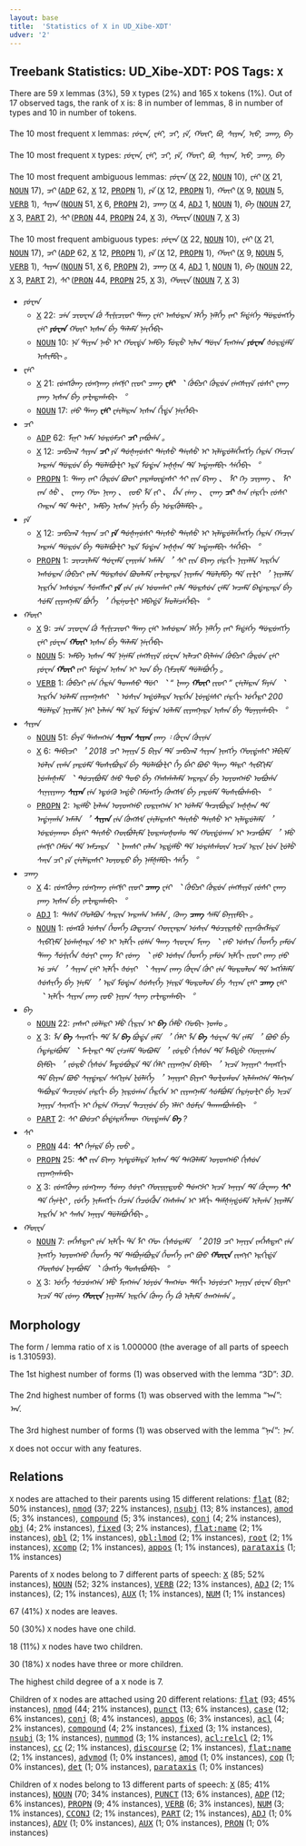 ```yaml
---
layout: base
title:  'Statistics of X in UD_Xibe-XDT'
udver: '2'
---
```


## Treebank Statistics: UD_Xibe-XDT: POS Tags: `X`

There are 59 `X` lemmas (3%), 59 `X` types (2%) and 165 `X` tokens (1%).
Out of 17 observed tags, the rank of `X` is: 8 in number of lemmas, 8 in number of types and 10 in number of tokens.

The 10 most frequent `X` lemmas: <em>ᠶᡠᠸᠠᠨ, ᠸᡝᡞ, ᠴᡞ, ᠶᡝ, ᡥᡡᡞ, ᠪᠣ, ᠰᡞᠶᠠᠨ, ᡞᠣ, ᠴᠠᡢ, ᠪᠠ</em>

The 10 most frequent `X` types:  <em>ᠶᡠᠸᠠᠨ, ᠸᡝᡞ, ᠴᡞ, ᠶᡝ, ᡥᡡᡞ, ᠪᠣ, ᠰᡞᠶᠠᠨ, ᡞᠣ, ᠴᠠᡢ, ᠪᠠ</em>

The 10 most frequent ambiguous lemmas: <em>ᠶᡠᠸᠠᠨ</em> (<tt><a href="sjo_xdt-pos-X.html">X</a></tt> 22, <tt><a href="sjo_xdt-pos-NOUN.html">NOUN</a></tt> 10), <em>ᠸᡝᡞ</em> (<tt><a href="sjo_xdt-pos-X.html">X</a></tt> 21, <tt><a href="sjo_xdt-pos-NOUN.html">NOUN</a></tt> 17), <em>ᠴᡞ</em> (<tt><a href="sjo_xdt-pos-ADP.html">ADP</a></tt> 62, <tt><a href="sjo_xdt-pos-X.html">X</a></tt> 12, <tt><a href="sjo_xdt-pos-PROPN.html">PROPN</a></tt> 1), <em>ᠶᡝ</em> (<tt><a href="sjo_xdt-pos-X.html">X</a></tt> 12, <tt><a href="sjo_xdt-pos-PROPN.html">PROPN</a></tt> 1), <em>ᡥᡡᡞ</em> (<tt><a href="sjo_xdt-pos-X.html">X</a></tt> 9, <tt><a href="sjo_xdt-pos-NOUN.html">NOUN</a></tt> 5, <tt><a href="sjo_xdt-pos-VERB.html">VERB</a></tt> 1), <em>ᠰᡞᠶᠠᠨ</em> (<tt><a href="sjo_xdt-pos-NOUN.html">NOUN</a></tt> 51, <tt><a href="sjo_xdt-pos-X.html">X</a></tt> 6, <tt><a href="sjo_xdt-pos-PROPN.html">PROPN</a></tt> 2), <em>ᠴᠠᡢ</em> (<tt><a href="sjo_xdt-pos-X.html">X</a></tt> 4, <tt><a href="sjo_xdt-pos-ADJ.html">ADJ</a></tt> 1, <tt><a href="sjo_xdt-pos-NOUN.html">NOUN</a></tt> 1), <em>ᠪᠠ</em> (<tt><a href="sjo_xdt-pos-NOUN.html">NOUN</a></tt> 27, <tt><a href="sjo_xdt-pos-X.html">X</a></tt> 3, <tt><a href="sjo_xdt-pos-PART.html">PART</a></tt> 2), <em>ᠰᡞ</em> (<tt><a href="sjo_xdt-pos-PRON.html">PRON</a></tt> 44, <tt><a href="sjo_xdt-pos-PROPN.html">PROPN</a></tt> 24, <tt><a href="sjo_xdt-pos-X.html">X</a></tt> 3), <em>ᡥᡡᠸᠠ</em> (<tt><a href="sjo_xdt-pos-NOUN.html">NOUN</a></tt> 7, <tt><a href="sjo_xdt-pos-X.html">X</a></tt> 3)

The 10 most frequent ambiguous types:  <em>ᠶᡠᠸᠠᠨ</em> (<tt><a href="sjo_xdt-pos-X.html">X</a></tt> 22, <tt><a href="sjo_xdt-pos-NOUN.html">NOUN</a></tt> 10), <em>ᠸᡝᡞ</em> (<tt><a href="sjo_xdt-pos-X.html">X</a></tt> 21, <tt><a href="sjo_xdt-pos-NOUN.html">NOUN</a></tt> 17), <em>ᠴᡞ</em> (<tt><a href="sjo_xdt-pos-ADP.html">ADP</a></tt> 62, <tt><a href="sjo_xdt-pos-X.html">X</a></tt> 12, <tt><a href="sjo_xdt-pos-PROPN.html">PROPN</a></tt> 1), <em>ᠶᡝ</em> (<tt><a href="sjo_xdt-pos-X.html">X</a></tt> 12, <tt><a href="sjo_xdt-pos-PROPN.html">PROPN</a></tt> 1), <em>ᡥᡡᡞ</em> (<tt><a href="sjo_xdt-pos-X.html">X</a></tt> 9, <tt><a href="sjo_xdt-pos-NOUN.html">NOUN</a></tt> 5, <tt><a href="sjo_xdt-pos-VERB.html">VERB</a></tt> 1), <em>ᠰᡞᠶᠠᠨ</em> (<tt><a href="sjo_xdt-pos-NOUN.html">NOUN</a></tt> 51, <tt><a href="sjo_xdt-pos-X.html">X</a></tt> 6, <tt><a href="sjo_xdt-pos-PROPN.html">PROPN</a></tt> 2), <em>ᠴᠠᡢ</em> (<tt><a href="sjo_xdt-pos-X.html">X</a></tt> 4, <tt><a href="sjo_xdt-pos-ADJ.html">ADJ</a></tt> 1, <tt><a href="sjo_xdt-pos-NOUN.html">NOUN</a></tt> 1), <em>ᠪᠠ</em> (<tt><a href="sjo_xdt-pos-NOUN.html">NOUN</a></tt> 22, <tt><a href="sjo_xdt-pos-X.html">X</a></tt> 3, <tt><a href="sjo_xdt-pos-PART.html">PART</a></tt> 2), <em>ᠰᡞ</em> (<tt><a href="sjo_xdt-pos-PRON.html">PRON</a></tt> 44, <tt><a href="sjo_xdt-pos-PROPN.html">PROPN</a></tt> 25, <tt><a href="sjo_xdt-pos-X.html">X</a></tt> 3), <em>ᡥᡡᠸᠠ</em> (<tt><a href="sjo_xdt-pos-NOUN.html">NOUN</a></tt> 7, <tt><a href="sjo_xdt-pos-X.html">X</a></tt> 3)


* <em>ᠶᡠᠸᠠᠨ</em>
  * <tt><a href="sjo_xdt-pos-X.html">X</a></tt> 22: <em>ᠴᡝᠨ ᠴᡞᠣᠸᠠᠨ ᡬᠣ ᡯᡞᡲᡞᠴᡞᠣᡞ ᡩᠠᡢ ᠸᡝᡞ ᠠᠰᡠᠷᠠᠨ ᡝᠯᡥᡝ ᠨᡝᠯᡥᡝ ᡪᠠᡞ ᠮᡝᡩᡝᡤᡝ ᡩᡠᠷᡠᡢᡤᡝ ᠸᡝᡞ <b>ᠶᡠᠸᠠᠨ</b> ᡥᡡᡞ ᡞᠰᠠᠨ ᠪᡝ ᡩᠠᠯᠠᠮᡝ ᠨᡝᡞᡥᡝᠪᡞ</em>
  * <tt><a href="sjo_xdt-pos-NOUN.html">NOUN</a></tt> 10: <em>ᠨᡝ ᡩᡞᠶᠠᠨ ᠨᠠᡠ ᡞ ᡥᡡᡩᠠ ᠠᠮᠪᠠ ᠮᡠᠷᡠ ᡞᠯᠠᠨ ᡩᡠᡞᠨ ᠮᡞᡢᡤᠠᠨ <b>ᠶᡠᠸᠠᠨ</b> ᡧᡠᠷᡩᡝᠮᡝ ᡞᠰᡞᠮᠪᡞ 。</em>
* <em>ᠸᡝᡞ</em>
  * <tt><a href="sjo_xdt-pos-X.html">X</a></tt> 21: <em>ᡪᡠᡢᡤᡠᡢ ᡪᡠᡢᠶᠠᡢ ᡪᡝᡢᡲᡞ ᡪᡞᠣᡞ ᠴᠠᡢ <b>ᠸᡝᡞ</b> ︑ ᡤᡠᠪᠴᡞ ᡤᡠᠷᡠᠨ ᡪᡝᡢᠰᡞᠶᡝ ᡪᡠᠰᡞ ᠸᠠᡢ ᠶᠠᡢ ᡞᠰᠠᠨ ᠪᡝ ᡪᠠᡫᠠᡨᠠᡥᠠᠪᡞ ︒</em>
  * <tt><a href="sjo_xdt-pos-NOUN.html">NOUN</a></tt> 17: <em>ᡪᡝᠣ ᡩᠠᡢ <b>ᠸᡝᡞ</b> ᠸᡝᡞᠯᡝᠷᠠᠨ ᡞᠰᠠᠨ ᡥᡞᡩᠠ ᠨᡝᡞᡥᡝᠪᡞ</em>
* <em>ᠴᡞ</em>
  * <tt><a href="sjo_xdt-pos-ADP.html">ADP</a></tt> 62: <em>ᠮᡞᠨᡞ ᠠᠮᠠ ᡠᠷᡠᠮᠴᡞ <b>ᠴᡞ</b> ᠶᠠᠪᡠᡥᠠ 。</em>
  * <tt><a href="sjo_xdt-pos-X.html">X</a></tt> 12: <em>ᠴᠠᠪᠴᠠᠯ ᠰᡞᠶᠠᠨ <b>ᠴᡞ</b> ᠶᡝ ᡨᡠᡧᠠᠨᡠᠰᡞ ᡨᡝᡞᠰᡠ ᡨᡝᡞᠰᡠ ᡞ᠋ ᡞᠯᡝᡨᡠᠯᡝᡥᡝᡢᡤᡝ ᡤᡝᠷᡝᠨ ᡥᠠᠴᡞᠨ ᠠᠷᡤᠠ ᡩᡠᠷᡠᠨ ᠪᡝ ᡩᡠᠯᡝᠪᡠᡫᡞ ᡝᠷᡝ ᠮᡠᡩᠠᠨ ᠠᡧᡧᠠᠨ ᡩᡝ ᠠᡩᠠᠨᠠᠮᠪᡞ ᠰᡝᡥᡝᠪᡞ ︒</em>
  * <tt><a href="sjo_xdt-pos-PROPN.html">PROPN</a></tt> 1: <em>ᡩᠠᡢ ᡪᠠᡞ ᡤᡠᠷᡠᠨ ᠪᠣᠣᡞ ᠶᠠᠷᡥᡡᡩᠠᠰᡞ ᠰᡞ ᡪᡞᠨ ᡦᡞᡢ 、 ᠯᡞ ᡣᡝ ᠴᡞᠶᠠᡢ 、 ᠯᡞ ᡪᠠᠨ ᡧᡠ 、 ᠸᠠᡢ ᡥᡡ ᠨᡞᡢ 、 ᡪᠣᠣ ᠯᡝ ᡪᡞ 、 ᡭᠠᠨ ᡪᡝᡢ 、 ᠸᠠᡢ <b>ᠴᡞ</b> ᡧᠠᠨ ᡪᡝᠷᡤᡞ ᡪᡠᠰᡞ ᡣᠠᠷᠠᠨ ᡩᡝ ᡨᡝᡫᡞ , ᠠᠮᠪᠠ ᡞᠰᠠᠨ ᠨᡝᡞᡥᡝ ᠪᡝ ᡠᠷᡤᡠᠯᡝᠮᠪᡞ 。</em>
* <em>ᠶᡝ</em>
  * <tt><a href="sjo_xdt-pos-X.html">X</a></tt> 12: <em>ᠴᠠᠪᠴᠠᠯ ᠰᡞᠶᠠᠨ ᠴᡞ <b>ᠶᡝ</b> ᡨᡠᡧᠠᠨᡠᠰᡞ ᡨᡝᡞᠰᡠ ᡨᡝᡞᠰᡠ ᡞ᠋ ᡞᠯᡝᡨᡠᠯᡝᡥᡝᡢᡤᡝ ᡤᡝᠷᡝᠨ ᡥᠠᠴᡞᠨ ᠠᠷᡤᠠ ᡩᡠᠷᡠᠨ ᠪᡝ ᡩᡠᠯᡝᠪᡠᡫᡞ ᡝᠷᡝ ᠮᡠᡩᠠᠨ ᠠᡧᡧᠠᠨ ᡩᡝ ᠠᡩᠠᠨᠠᠮᠪᡞ ᠰᡝᡥᡝᠪᡞ ︒</em>
  * <tt><a href="sjo_xdt-pos-PROPN.html">PROPN</a></tt> 1: <em>ᠴᡞᠨᠴᡞᠯᠠᠮᡝ ᡨᡠᠸᠠᠮᡝ ᠸᠠᡪᡞᡥᠠ ᠠᠮᠠᠯᠠ ︐ ᠰᡞ ᡪᡞᠨ ᡦᡞᡢ ᡪᡝᠷᡤᡞ ᠨᡞᠶᠠᠯᠮᠠ ᡞᠷᡤᡝᠨ ᠠᠰᡠᠷᠠᠨ ᡤᡠᠪᠴᡞ ᡪᠠᠯᠠ ᡩᡠᠷᠰᡠᠨ ᠪᠣᠣᠯᠠᠮᡝ ᡪᠠᡫᠠᡨᠠᠷᠠ ᠨᡞᠶᠠᠮᠠᠨ ᡩᡠᠯᡞᠮᠪᠠ ᡩᡝ ᡪᡞᡫᡞ ︐ ᠨᡞᠶᠠᠯᠮᠠ ᡞᠷᡤᡝᠨ ᠠᠰᡠᠷᠠᠨ ᡯᡠᡢᡮᠠᡞ <b>ᠶᡝ</b> ᡪᡝᠨ ᡪᡝᠨ ᡠᡨᡥᠠᡞ ᡪᠠᠯᠠ ᡩᡠᠷᠰᡠᠨ ᠸᡝᠮᡝ ᠠᠴᠠᠮᡝ ᠪᠠᡩᠠᠷᠠᠷᠠ ᠪᡝ ᠰᡠᠮᡝ ᡪᡞᠶᠠᡢᠨᠠᠮᡝ ᠪᡠᡥᡝ ︐ ᡤᡝᠷᡝᠨᠣᡫᡞ ᡝᠮᠪᠠᡩᡝ ᠯᡝᠣᠯᡝᠴᡝᡥᡝᠪᡞ ︒</em>
* <em>ᡥᡡᡞ</em>
  * <tt><a href="sjo_xdt-pos-X.html">X</a></tt> 9: <em>ᠴᡝᠨ ᠴᡞᠣᠸᠠᠨ ᡬᠣ ᡯᡞᡲᡞᠴᡞᠣᡞ ᡩᠠᡢ ᠸᡝᡞ ᠠᠰᡠᠷᠠᠨ ᡝᠯᡥᡝ ᠨᡝᠯᡥᡝ ᡪᠠᡞ ᠮᡝᡩᡝᡤᡝ ᡩᡠᠷᡠᡢᡤᡝ ᠸᡝᡞ ᠶᡠᠸᠠᠨ <b>ᡥᡡᡞ</b> ᡞᠰᠠᠨ ᠪᡝ ᡩᠠᠯᠠᠮᡝ ᠨᡝᡞᡥᡝᠪᡞ</em>
  * <tt><a href="sjo_xdt-pos-NOUN.html">NOUN</a></tt> 5: <em>ᠠᠮᠪᠠ ᡞᠰᠠᠨ ᡩᡝ ᠨᡝᠨᡝᠮᡝ ᡪᡝᡢᠰᡞᠶᡝ ᡪᡠᠸᠠᠨ ᡞᠯᠠᠴᡞ ᠪᡞᠯᡤᠠᠨ ᡤᡠᠪᠴᡞ ᡤᡠᠷᡠᠨ ᠸᡝᡞ ᠶᡠᠸᠠᠨ <b>ᡥᡡᡞ</b> ᡪᠠᡞ ᠮᡠᡩᠠᠨ ᡞᠰᠠᠨ ᡞ ᠣᠨ ᠪᡝ ᡣᡞᠮᠴᡞᠮᡝ ᡩᡠᠯᡝᠪᡠᡥᡝ 。</em>
  * <tt><a href="sjo_xdt-pos-VERB.html">VERB</a></tt> 1: <em>ᡤᡠᠪᠴᡞ ᡪᡝᠨ ᡤᡝᠷᡝᠨ ᡨᠣᡣᠰᠣ ᡩᡠᡞ ︑ “ ᡫᠠᡢ <b>ᡥᡡᡞ</b> ᡪᡞᠣᡞ ” ᠸᡝᡞᠯᡝᠷᠠᠨ ᠮᡝᠶᡝᠨ ︑ ᡞᠷᡤᡝᠨ ᡠᠯᠠᠮᡝ ᡪᡞᠶᠠᡢᠨᠠᠰᡞ ︑ ᡠᠰᡞᠨ ᠠᡩᡠᠯᠠᠷᠠ ᡞᠷᡤᡝᠨ ᡫᡠᠨᡩᡝᠰᡞ ᡪᡝᠷᡤᡞ ᡠᡥᡝᠷᡞ 200 ᡩᡠᠯᡝᠷᡝ ᠨᡞᠶᠠᠯᠮᠠ ᠨᡝᡞ ᡫᠠᠯᡤᠠ ᡩᡝ ᡝᠷᡝ ᠮᡠᡩᠠᠨ ᡠᠯᠠᠮᡝ ᡪᡞᠶᠠᡢᠨᠠᠷᠠ ᡞᠰᠠᠨ ᠪᡝ ᡩᠣᠨᡪᡞᡥᠠᠪᡞ ︒</em>
* <em>ᠰᡞᠶᠠᠨ</em>
  * <tt><a href="sjo_xdt-pos-NOUN.html">NOUN</a></tt> 51: <em>ᠪᡝᠶᡝ ᡩᠠᠰᠠᡢᡤᠠ <b>ᠰᡞᠶᠠᠨ</b> <b>ᠰᡞᠶᠠᠨ</b> ᡪᠠᡢ ᠄ ᡤᡠᠸᠠᠨ ᡤᡠᡞᡪᡝᠨ</em>
  * <tt><a href="sjo_xdt-pos-X.html">X</a></tt> 6: <em>ᡨᡝᠪᡞᠴᡞ ︐ 2018 ᠴᡞ ᠠᠨᡞᠶᠠ 5 ᠪᡞᠶᠠ ᡩᡝ ᠴᠠᠪᠴᠠᠯ ᠰᡞᠶᠠᠨ ᠨᡞᡢᡤᡝ ᡥᡡᡩᠠᠰᡞ ᡝᠯᠪᡞᠮᡝ ᡠᠯᡞᠨ ᡪᡞᡥᠠ ᠶᠠᠷᡠᠮᡝ ᡩᠣᠰᡞᠪᡠᠷᡝ ᠪᡝ ᡩᡠᠯᡝᠪᡠᡫᡞ ᡥᡝ ᠪᡝᡞ ᠪᠣᠣ ᡩᡞᡢ ᡩᡝᠷᡞ ᠰᡞᠪᡣᡞᠮᡝ ᡫᡠᡥᠠᡧᠠᠮᡝ ︑ ᡨᡠᠴᡞᠪᡠᠮᡝ ᡧᡝᠣ ᡨᠣᠣ ᠪᡝ ᡥᠠᠰᡥᠠᠯᠠᠮᡝ ᠠᠷᠠᠷᠠ ᠪᡝ ᠣᠶᠣᡢᡤᠣ ᠣᠪᡠᡥᠠ ᠰᡞᠨᡪᡞᠶᠠᡢ <b>ᠰᡞᠶᠠᠨ</b> ᡪᡝᠨ ᡝᡨᡠᡣᡠ ᠠᡩᡠ ᡣᡝᠮᡠᡢᡤᡝ ᡤᡠᡢᠰᡟ ᠪᡝ ᠶᠠᠷᡠᠮᡝ ᡩᠣᠰᡞᠪᡠᡥᠠᠪᡞ ︒</em>
  * <tt><a href="sjo_xdt-pos-PROPN.html">PROPN</a></tt> 2: <em>ᡝᠷᡝᠮᡠ ᡫᠠᠯᡤᠠ ᠣᠶᠣᡢᡤᠣ ᡪᠣᠷᡞᡢᡤᠠ ᡞ᠋ ᡠᠯᠠᠮᡝ ᡨᠠᠴᡞᠪᡠᠷᡝ ᠠᡧᡧᠠᠨ ᡩᡝ ᠠᡩᠠᠨᠠᡥᠠ ᠠᠮᠠᠯᠠ ︐ <b>ᠰᡞᠶᠠᠨ</b> ᡪᡝᠨ ᡤᡠᡢᠰᡟ ᠸᡝᡞᠯᡝᠷᠠᠰᡞ ᡨᡝᡞᠰᡠ ᡨᡝᡞᠰᡠ ᡞ᠋ ᡞᠯᡝᡨᡠᠯᡝᠮᡝ ︐ ᡠᠷᡠᠨᠠᡣᡡ ᠪᡝᠶᡝᡞ ᡨᡝᡞᠰᡠ ᡣᡡᠪᡠᠯᡞᠮᡝ ᡫᠣᠷᡤᠣᡧᠣᡥᠣ ᡩᡝ ᡥᡡᡩᡠᡣᠠᠨ ᡞ᠋ ᠠᠴᠠᠪᡠᠮᡝ ︐ ᡝᠮᡠ ᡪᡝᡢᡲᡞ ᡣᡝᠮᡠᠨ ᡩᡝ ᠠᠮᠴᠠᠷᠠ ︑ ᡫᠠᡣᠰᡞ ᡪᠠᠯᠠᠨ ᡝᠷᡩᡝᠮᡠ ᡩᡝ ᡠᠷᡝᠰᡥᡡᠨ ᡞᠴᡝ ᡝᠷᡞᠨ ᡫᡠᠨ ᡫᡠᠯᡠ ᠰᠠᡞᠨ ᠴᡞ ᠶᡝ ᠸᡝᡞᠯᡝᠷᠠᠰᡞ ᠣᡪᠣᠷᠣ ᠪᡝ ᠨᡝᠮᡧᡝᠮᠪᡞ ᠰᡝᡥᡝ ︒</em>
* <em>ᠴᠠᡢ</em>
  * <tt><a href="sjo_xdt-pos-X.html">X</a></tt> 4: <em>ᡪᡠᡢᡤᡠᡢ ᡪᡠᡢᠶᠠᡢ ᡪᡝᡢᡲᡞ ᡪᡞᠣᡞ <b>ᠴᠠᡢ</b> ᠸᡝᡞ ︑ ᡤᡠᠪᠴᡞ ᡤᡠᠷᡠᠨ ᡪᡝᡢᠰᡞᠶᡝ ᡪᡠᠰᡞ ᠸᠠᡢ ᠶᠠᡢ ᡞᠰᠠᠨ ᠪᡝ ᡪᠠᡫᠠᡨᠠᡥᠠᠪᡞ ︒</em>
  * <tt><a href="sjo_xdt-pos-ADJ.html">ADJ</a></tt> 1: <em>ᡨᡝᠰᡝ ᡥᠣᠯᠪᠣᠨ ᠰᠠᠷᡞᠨ ᠠᠷᠠᡥᠠ ᠠᠮᠠᠯᠠ , ᡣᡠᡢ <b>ᠴᠠᡢ</b> ᠰᡝᠮᡝ ᠪᠠᠨᡪᡞᠮᠪᡞ 。</em>
  * <tt><a href="sjo_xdt-pos-NOUN.html">NOUN</a></tt> 1: <em>ᡪᡠᡢᡬᠣ ᡠᠰᡞᠨ ᡥᡝᡨᡥᡝ ᠺᠣᡨᠠᠴᡞᠨ ᡣᡡᠸᠠᠷᠠᠨ ᡠᠰᡞᠨ ᡨᡠᠴᡞᠷᠰᡠ ᡪᡞᠶᠠᡤᡠᡢᠯᡝᠷᡝ ᠰᡞᠪᡣᡞᠮᡝ ᡫᡠᡥᠠᡧᠠᠷᠠ ᠰᠣ ᡞ᠋ ᡞᠯᡥᡞ ᡪᡠᡰᡝᠨ ᡨᠠᡢ ᠰᡞᠣᠸᠠᠨ ᠮᡞᡢ ︑ ᡪᡝᠣ ᡠᠰᡞᠨ ᡥᡝᡨᡥᡝ ᠶᠠᠮᡠᠨ ᡩᠠᡢ ᡯᡠᡲᡞᡥᡝᠨ ᡧᡠᡪᡞ ᠸᠠᡢ ᠯᡞ ᡪᡠᡢ ︑ ᡪᡝᠣ ᡠᠰᡞᠨ ᡥᡝᡨᡥᡝ ᠶᠠᠮᡠᠨ ᡞᠯᡥᡞ ᡪᡞᠣᡞ ᡪᠠᡢ ᡪᡝᠣ ᡠ ᠴᡝᠨ ︐ ᠰᡞᠶᠠᠨ ᠸᡝᡞ ᡞᠯᡥᡞ ᡧᡠᡪᡞ ︑ ᠰᡞᠶᠠᠨ ᡪᠠᡢ ᡤᡠᠸᠠᠨ ᡤᡠᡞ ᡪᡝᠨ ᡩᠣᠷᠣᠯᠣᠨ ᡩᡝ ᡝᡢᡤᡝᠯᡝᠮᡝ ᡧᡠᠰᡞᡥᡝ ᠪᡝ ᠨᡝᡞᠮᡝ ︐ ᡝᠷᡝ ᠮᡠᡩᠠᠨ ᡧᡠᠰᡞᡥᡝ ᠨᡝᡞᠷᡝ ᡩᠣᠷᠣᠯᠣᠨ ᠪᡝ ᠰᡞᠶᠠᠨ ᠸᡝᡞ <b>ᠴᠠᡢ</b> ᠸᡝᡞ ︑ ᡞᠯᡥᡞ ᠰᡞᠶᠠᠨ ᡪᠠᡢ ᡪᠣᠣ ᠨᡞᠶᠠᠨ ᠰᡞᡢ ᡪᠠᡫᠠᡨᠠᡥᠠᠪᡞ ︒</em>
* <em>ᠪᠠ</em>
  * <tt><a href="sjo_xdt-pos-NOUN.html">NOUN</a></tt> 22: <em>ᠶᠠᠰᠠᡞ ᡪᡠᠯᡝᠷᡞ ᡝᠮᡠ ᡤᡞᠷᡞᠨ ᡞ <b>ᠪᠠ</b> ᡤᡝᠮᡠ ᡤᠣᠪᡞ ᠨᠣᡥᠣ 。</em>
  * <tt><a href="sjo_xdt-pos-X.html">X</a></tt> 3: <em>ᠯᠠ <b>ᠪᠠ</b> ᠰᠠᡞᡢᡤᡞ ᡩᡝ ᠯᠠ <b>ᠪᠠ</b> ᠪᡠᡩᠠ ᡪᡝᠮᡝ ︐ ᡤᡝᠯᡞ ᠯᠠ <b>ᠪᠠ</b> ᠰᡠᠸᠠᠨ ᡩᠠ ᡪᡝᠮᡝ ︐ ᠪᠣᠣ ᠪᡝ ᡤᡝᡨᡝᠷᡝᠪᡠᠮᡝ ︑ ᠮᠠᡫᠠᠷᡞ ᡩᡝ ᠸᡝᠴᡝᠮᡝ ᡩᠣᠪᠣᠮᡝ ︐ ᡪᡠᠷᡠ ᡤᡞᠰᡠᠨ ᡩᡝ ᠯᠠᠪᡩᡠ ᡤᡡᠨᡞᡤᠠᠨ ᠪᡞᠮᠪᡞ ︐ ᡪᡠᠷᡠ ᡤᡞᠰᡠᠨ ᠯᠠᡨᡠᠪᡠᠷᡝ ᡩᡝ ᡤᡝᠯᡞ ᡪᡞᠶᠠᡢᠨᠠᠨ ᠪᡞᠮᠪᡞ ︐ ᡞᠴᡝ ᠠᠨᡞᠶᠠᡞ ᠰᠠᡞᡢᡤᡞ ᡩᡝ ᠪᡞᠶᠠᠨ ᡦᠣᠣ ᠰᡞᠨᡩᠠᠷᠠ ᠰᡝᡣᡞᠶᡝᠨ ᡫᡠᠯᡝᡥᡝ ︐ ᠠᠨᡞᠶᠠᡞ ᠪᡞᠶᠠᡞ ᡨᠣᡫᠣᡥᠣᠨ ᡞᠯᡥᠠᡢᡤᠠ ᡩᡝᡢᡪᠠᠨ ᡩᠠᠪᡠᠷᡝ ᡨᠠᠴᡞᠨᡠᠨ ᡪᡝᠷᡤᡞ ᠪᡝ ᠨᡞᠷᡠᡤᠠᠨ ᡥᡝᠷᡤᡝᠨ ᡞ᠋ ᡪᡞᠶᠠᡢᠨᠠᠮᡝ ᠰᡠᠮᠪᡠᠮᡝ ᡤᡝᠷᡝᠨᠣᡫᡞ ᠪᡝ ᡞᠴᡝ ᠠᠨᡞᠶᠠ ᠰᠠᡞᡢᡤᡞ ᡞ᠋ ᡤᡝᠷᡝᠨ ᡥᠠᠴᡞᠨ ᡨᠠᠴᡞᠨᡠᠨ ᠪᡝ ᡝᠯᡝᡞ ᡧᡠᠮᡞᠨ ᡨᠠᡣᠠᠨᠪᡠᡥᠠᠪᡞ ︒</em>
  * <tt><a href="sjo_xdt-pos-PART.html">PART</a></tt> 2: <em>ᠰᡞ ᠪᠣᡠᠴᡞ ᠪᡝᡩᡝᠷᡝᡥᡝᡣᡡ ᡤᠣᡞᡩᠠᡥᠠ <b>ᠪᠠ</b> ?</em>
* <em>ᠰᡞ</em>
  * <tt><a href="sjo_xdt-pos-PRON.html">PRON</a></tt> 44: <em><b>ᠰᡞ</b> ᡤᡝᠨᡝᠷᡝ ᠪᡝ ᡪᠣᡠ 。</em>
  * <tt><a href="sjo_xdt-pos-PROPN.html">PROPN</a></tt> 25: <em><b>ᠰᡞ</b> ᡪᡞᠨ ᡦᡞᡢ ᡝᡪᡝᡨᡠᠯᡝᠷᡝ ᡞᠰᠠᠨ ᡩᡝ ᡨᡝᡣᡠᠯᡝᠮᡝ ᠣᠶᠣᡢᡤᠣ ᡤᡞᠰᡠᠨ ᡪᡞᠶᠠᡢᠨᠠᡥᠠᠪᡞ</em>
  * <tt><a href="sjo_xdt-pos-X.html">X</a></tt> 3: <em>ᡪᡠᡢᡤᡠᡢ ᡪᡠᡢᠶᠠᡢ ᡯᡠᡢ ᡧᡠᡪᡞ ᡥᡡᡪᡞᠨᡨᠣᡠ ᡨᡠᡢᡷᡞ ᡞᠴᡝ ᠠᠨᡞᠶᠠ ᡩᡝ ᡤᡠᠸᠠᡢ <b>ᠰᡞ</b> ᡩᡝ ᡤᡝᠨᡝᡫᡞ , ᡪᡠᡥᡝ ᠨᡞᠮᠠᡢᡤᡞ ᡤᡝᠴᡝᠨ ᡤᡝᠴᡠᡥᡠᠨ ᡤᠠᠰᡥᠠᠨ ᡞ ᡝᠮᡤᡞ ᡨᡝᠮᡧᡝᠨᡩᡠᠮᡝ ᡞᠯᡞᡥᠠ ᠨᡞᠶᠠᠯᠮᠠ ᡞᠷᡤᡝᠨ ᡞ ᠰᠠᠰᠠ ᠠᠨᡞᠶᠠ ᡩᡠᠯᡝᠪᡠᡥᡝᠪᡞ 。</em>
* <em>ᡥᡡᠸᠠ</em>
  * <tt><a href="sjo_xdt-pos-NOUN.html">NOUN</a></tt> 7: <em>ᡪᠠᡥᡝᠰᡨᠠᡞ ᡪᡝᠨ ᡞᠯᡥᡞ ᡩᠠ ᠯᡞ ᡥᡡ ᡤᡞᠰᡠᠷᡝᠮᡝ ︐ 2019 ᠴᡞ ᠠᠨᡞᠶᠠ ᡪᠠᡥᡝᠰᡨᠠᡞ ᡪᡝᠨ ᠨᡞᡢᡤᡝ ᠣᠶᠣᡢᡤᠣ ᡥᡝᡨᡥᡝ ᡩᡝ ᡨᡝᠪᡠᠨᡝᠪᡠᠷᡝ ᡥᡝᡨᡥᡝ ᡪᠠᡞ ᠪᠣᠣ <b>ᡥᡡᠸᠠ</b> ᡪᡞᡢᡪᡞ ᡝᠷᡤᡞᡩᡝ ᡥᡡᠰᡠᠨ ᡫᠠᠶᠠᠪᡠᠮᡝ ︑ ᡤᡠᡢᡤᡝ ᡩᠣᠰᡞᠪᡠᠮᠪᡞ ︒</em>
  * <tt><a href="sjo_xdt-pos-X.html">X</a></tt> 3: <em>ᡠᡥᡝ ᠰᡠᠴᡠᡢᡤᠠ ᡝᠮᡠ ᠮᡞᡢᡤᠠᠨ ᡠᠶᡠᠨ ᡨᠠᡢᡤᡡ ᡩᡝᡥᡞ ᡠᠶᡠᠴᡞ ᠠᠨᡞᠶᠠ ᡪᡠᠸᠠᠨ ᠪᡞᠶᠠᡞ ᡞᠴᡝ ᡩᡝ ᡪᡠᡢ <b>ᡥᡡᠸᠠ</b> ᠨᡞᠶᠠᠯᠮᠠ ᡞᠷᡤᡝᠨ ᡤᡠᡢ ᡥᡝ ᡬᠣ ᡞᠯᡞᠮᡝ ᡧᠠᡢᡤᠠᡥᠠ 。</em>

## Morphology

The form / lemma ratio of `X` is 1.000000 (the average of all parts of speech is 1.310593).

The 1st highest number of forms (1) was observed with the lemma “3D”: <em>3D</em>.

The 2nd highest number of forms (1) was observed with the lemma “ᠠᠨ”: <em>ᠠᠨ</em>.

The 3rd highest number of forms (1) was observed with the lemma “ᠨᠠᠨ”: <em>ᠨᠠᠨ</em>.

`X` does not occur with any features.


## Relations

`X` nodes are attached to their parents using 15 different relations: <tt><a href="sjo_xdt-dep-flat.html">flat</a></tt> (82; 50% instances), <tt><a href="sjo_xdt-dep-nmod.html">nmod</a></tt> (37; 22% instances), <tt><a href="sjo_xdt-dep-nsubj.html">nsubj</a></tt> (13; 8% instances), <tt><a href="sjo_xdt-dep-amod.html">amod</a></tt> (5; 3% instances), <tt><a href="sjo_xdt-dep-compound.html">compound</a></tt> (5; 3% instances), <tt><a href="sjo_xdt-dep-conj.html">conj</a></tt> (4; 2% instances), <tt><a href="sjo_xdt-dep-obj.html">obj</a></tt> (4; 2% instances), <tt><a href="sjo_xdt-dep-fixed.html">fixed</a></tt> (3; 2% instances), <tt><a href="sjo_xdt-dep-flat-name.html">flat:name</a></tt> (2; 1% instances), <tt><a href="sjo_xdt-dep-obl.html">obl</a></tt> (2; 1% instances), <tt><a href="sjo_xdt-dep-obl-lmod.html">obl:lmod</a></tt> (2; 1% instances), <tt><a href="sjo_xdt-dep-root.html">root</a></tt> (2; 1% instances), <tt><a href="sjo_xdt-dep-xcomp.html">xcomp</a></tt> (2; 1% instances), <tt><a href="sjo_xdt-dep-appos.html">appos</a></tt> (1; 1% instances), <tt><a href="sjo_xdt-dep-parataxis.html">parataxis</a></tt> (1; 1% instances)

Parents of `X` nodes belong to 7 different parts of speech: <tt><a href="sjo_xdt-pos-X.html">X</a></tt> (85; 52% instances), <tt><a href="sjo_xdt-pos-NOUN.html">NOUN</a></tt> (52; 32% instances), <tt><a href="sjo_xdt-pos-VERB.html">VERB</a></tt> (22; 13% instances), <tt><a href="sjo_xdt-pos-ADJ.html">ADJ</a></tt> (2; 1% instances),  (2; 1% instances), <tt><a href="sjo_xdt-pos-AUX.html">AUX</a></tt> (1; 1% instances), <tt><a href="sjo_xdt-pos-NUM.html">NUM</a></tt> (1; 1% instances)

67 (41%) `X` nodes are leaves.

50 (30%) `X` nodes have one child.

18 (11%) `X` nodes have two children.

30 (18%) `X` nodes have three or more children.

The highest child degree of a `X` node is 7.

Children of `X` nodes are attached using 20 different relations: <tt><a href="sjo_xdt-dep-flat.html">flat</a></tt> (93; 45% instances), <tt><a href="sjo_xdt-dep-nmod.html">nmod</a></tt> (44; 21% instances), <tt><a href="sjo_xdt-dep-punct.html">punct</a></tt> (13; 6% instances), <tt><a href="sjo_xdt-dep-case.html">case</a></tt> (12; 6% instances), <tt><a href="sjo_xdt-dep-conj.html">conj</a></tt> (8; 4% instances), <tt><a href="sjo_xdt-dep-appos.html">appos</a></tt> (6; 3% instances), <tt><a href="sjo_xdt-dep-acl.html">acl</a></tt> (4; 2% instances), <tt><a href="sjo_xdt-dep-compound.html">compound</a></tt> (4; 2% instances), <tt><a href="sjo_xdt-dep-fixed.html">fixed</a></tt> (3; 1% instances), <tt><a href="sjo_xdt-dep-nsubj.html">nsubj</a></tt> (3; 1% instances), <tt><a href="sjo_xdt-dep-nummod.html">nummod</a></tt> (3; 1% instances), <tt><a href="sjo_xdt-dep-acl-relcl.html">acl:relcl</a></tt> (2; 1% instances), <tt><a href="sjo_xdt-dep-cc.html">cc</a></tt> (2; 1% instances), <tt><a href="sjo_xdt-dep-discourse.html">discourse</a></tt> (2; 1% instances), <tt><a href="sjo_xdt-dep-flat-name.html">flat:name</a></tt> (2; 1% instances), <tt><a href="sjo_xdt-dep-advmod.html">advmod</a></tt> (1; 0% instances), <tt><a href="sjo_xdt-dep-amod.html">amod</a></tt> (1; 0% instances), <tt><a href="sjo_xdt-dep-cop.html">cop</a></tt> (1; 0% instances), <tt><a href="sjo_xdt-dep-det.html">det</a></tt> (1; 0% instances), <tt><a href="sjo_xdt-dep-parataxis.html">parataxis</a></tt> (1; 0% instances)

Children of `X` nodes belong to 13 different parts of speech: <tt><a href="sjo_xdt-pos-X.html">X</a></tt> (85; 41% instances), <tt><a href="sjo_xdt-pos-NOUN.html">NOUN</a></tt> (70; 34% instances), <tt><a href="sjo_xdt-pos-PUNCT.html">PUNCT</a></tt> (13; 6% instances), <tt><a href="sjo_xdt-pos-ADP.html">ADP</a></tt> (12; 6% instances), <tt><a href="sjo_xdt-pos-PROPN.html">PROPN</a></tt> (9; 4% instances), <tt><a href="sjo_xdt-pos-VERB.html">VERB</a></tt> (6; 3% instances), <tt><a href="sjo_xdt-pos-NUM.html">NUM</a></tt> (3; 1% instances), <tt><a href="sjo_xdt-pos-CCONJ.html">CCONJ</a></tt> (2; 1% instances), <tt><a href="sjo_xdt-pos-PART.html">PART</a></tt> (2; 1% instances), <tt><a href="sjo_xdt-pos-ADJ.html">ADJ</a></tt> (1; 0% instances), <tt><a href="sjo_xdt-pos-ADV.html">ADV</a></tt> (1; 0% instances), <tt><a href="sjo_xdt-pos-AUX.html">AUX</a></tt> (1; 0% instances), <tt><a href="sjo_xdt-pos-PRON.html">PRON</a></tt> (1; 0% instances)


